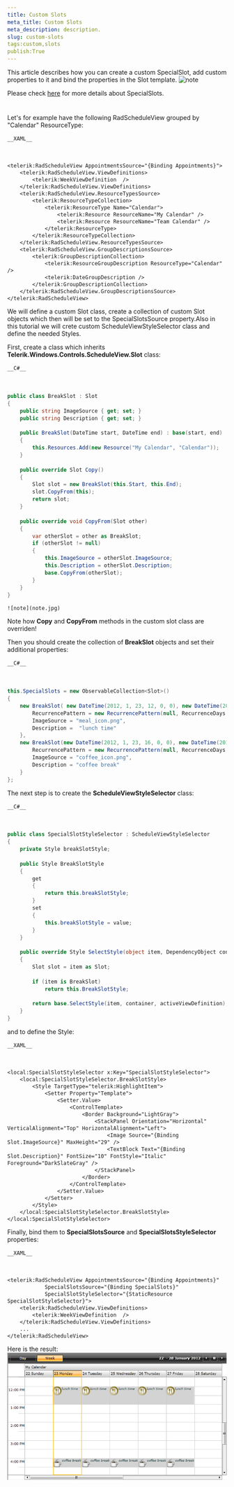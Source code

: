 ```yaml
---
title: Custom Slots
meta_title: Custom Slots
meta_description: description.
slug: custom-slots
tags:custom,slots
publish:True
---
```



This article describes how you can create a custom SpecialSlot, add custom properties to it and bind the properties in the Slot template.
    ![note](note.jpg)
    	

Please check [here](3386B28A-7C00-4629-B290-4EDE1A0ABB9F) for more details about SpecialSlots.

# 

Let's for example have the following RadScheduleView grouped by "Calendar" ResourceType:


    __XAML__
    

```XAML


<telerik:RadScheduleView AppointmentsSource="{Binding Appointments}">
	<telerik:RadScheduleView.ViewDefinitions>				
		<telerik:WeekViewDefinition  />
	</telerik:RadScheduleView.ViewDefinitions>
	<telerik:RadScheduleView.ResourceTypesSource>
		<telerik:ResourceTypeCollection>
			<telerik:ResourceType Name="Calendar">
				<telerik:Resource ResourceName="My Calendar" />
				<telerik:Resource ResourceName="Team Calendar" />
			</telerik:ResourceType>
		</telerik:ResourceTypeCollection>
	</telerik:RadScheduleView.ResourceTypesSource>
	<telerik:RadScheduleView.GroupDescriptionsSource>
		<telerik:GroupDescriptionCollection>
			<telerik:ResourceGroupDescription ResourceType="Calendar" />
			<telerik:DateGroupDescription />
		</telerik:GroupDescriptionCollection>
	</telerik:RadScheduleView.GroupDescriptionsSource>
</telerik:RadScheduleView>

```



We will define a custom Slot class, create a collection of custom Slot objects which then will be set to the SpecialSlotsSource property.Also in this tutorial we will crete custom ScheduleViewStyleSelector class and define the needed Styles.

First, create a class which inherits __Telerik.Windows.Controls.ScheduleView.Slot__ class:


    __C#__
    

```C#


public class BreakSlot : Slot
{
	public string ImageSource { get; set; }
	public string Description { get; set; }

	public BreakSlot(DateTime start, DateTime end) : base(start, end)
	{
		this.Resources.Add(new Resource("My Calendar", "Calendar"));			
	}

	public override Slot Copy()
	{
		Slot slot = new BreakSlot(this.Start, this.End);
		slot.CopyFrom(this);
		return slot;
	}

	public override void CopyFrom(Slot other)
	{
		var otherSlot = other as BreakSlot;
		if (otherSlot != null)
		{
			this.ImageSource = otherSlot.ImageSource;
			this.Description = otherSlot.Description;
			base.CopyFrom(otherSlot);
		}
	}
}

```


    ![note](note.jpg)
    	

Note how __Copy__ and __CopyFrom__ methods in the custom slot class are overriden!

Then you should create the collection of __BreakSlot__ objects and set their additional properties:


    __C#__
    

```C#


this.SpecialSlots = new ObservableCollection<Slot>()
{
	new BreakSlot( new DateTime(2012, 1, 23, 12, 0, 0), new DateTime(2012, 1, 23, 13, 0, 0)) {
		RecurrencePattern = new RecurrencePattern(null, RecurrenceDays.WeekDays, RecurrenceFrequency.Weekly, 1, null, null),
		ImageSource = "meal_icon.png",
		Description =  "lunch time"
	}, 
	new BreakSlot(new DateTime(2012, 1, 23, 16, 0, 0), new DateTime(2012, 1, 23, 16, 30, 0)) {
		RecurrencePattern = new RecurrencePattern(null, RecurrenceDays.WeekDays, RecurrenceFrequency.Weekly, 1, null, null),
		ImageSource = "coffee_icon.png",
		Description = "coffee break"
	}
};

```



The next step is to create the __ScheduleViewStyleSelector__ class:


    __C#__
    

```C#


public class SpecialSlotStyleSelector : ScheduleViewStyleSelector
{
	private Style breakSlotStyle;

	public Style BreakSlotStyle
	{
		get
		{
			return this.breakSlotStyle;
		}
		set
		{
			this.breakSlotStyle = value;
		}
	}

	public override Style SelectStyle(object item, DependencyObject container, ViewDefinitionBase activeViewDefinition)
	{
		Slot slot = item as Slot;

		if (item is BreakSlot)
			return this.BreakSlotStyle;

		return base.SelectStyle(item, container, activeViewDefinition);
	}
}

```



and to define the Style:


    __XAML__
    

```XAML


<local:SpecialSlotStyleSelector x:Key="SpecialSlotStyleSelector">
	<local:SpecialSlotStyleSelector.BreakSlotStyle>
		<Style TargetType="telerik:HighlightItem">
			<Setter Property="Template">
				<Setter.Value>
					<ControlTemplate>
						<Border Background="LightGray">
							<StackPanel Orientation="Horizontal" VerticalAlignment="Top" HorizontalAlignment="Left">
								<Image Source="{Binding Slot.ImageSource}" MaxHeight="29" />
								<TextBlock Text="{Binding Slot.Description}" FontSize="10" FontStyle="Italic" Foreground="DarkSlateGray" />
							</StackPanel>
						</Border>
					</ControlTemplate>
				</Setter.Value>
			</Setter>
		</Style>
	</local:SpecialSlotStyleSelector.BreakSlotStyle>
</local:SpecialSlotStyleSelector>

```



Finally, bind them to __SpecialSlotsSource__ and __SpecialSlotsStyleSelector__ properties:


    __XAML__
    

```XAML


<telerik:RadScheduleView AppointmentsSource="{Binding Appointments}"
			SpecialSlotsSource="{Binding SpecialSlots}"
			SpecialSlotStyleSelector="{StaticResource SpecialSlotStyleSelector}">
	<telerik:RadScheduleView.ViewDefinitions>				
		<telerik:WeekViewDefinition  />
	</telerik:RadScheduleView.ViewDefinitions>
	...
</telerik:RadScheduleView>

```



Here is the result:![radscheduleview custom slots](../Media/radscheduleview_custom_slots.png)
